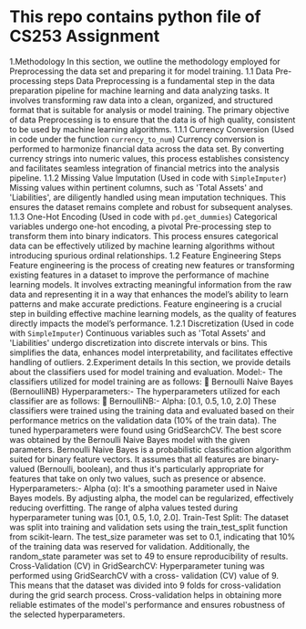 # This repo contains python file of CS253 Assignment
1.Methodology
In this section, we outline the methodology employed for Preprocessing the
data set and preparing it for model training.
1.1 Data Pre-processing steps
Data Preprocessing is a fundamental step in the data preparation pipeline for
machine learning and data analyzing tasks. It involves transforming raw data
into a clean, organized, and structured format that is suitable for analysis or
model training. The primary objective of data Preprocessing is to ensure that
the data is of high quality, consistent to be used by machine learning
algorithms.
1.1.1 Currency Conversion
(Used in code under the function `currency_to_num`)
Currency conversion is performed to harmonize financial data across the data
set. By converting currency strings into numeric values, this process
establishes consistency and facilitates seamless integration of financial metrics
into the analysis pipeline.
1.1.2 Missing Value Imputation
(Used in code with `SimpleImputer`)
Missing values within pertinent columns, such as 'Total Assets' and 'Liabilities',
are diligently handled using mean imputation techniques. This ensures the
dataset remains complete and robust for subsequent analyses.
1.1.3 One-Hot Encoding
(Used in code with `pd.get_dummies`)
Categorical variables undergo one-hot encoding, a pivotal Pre-processing step
to transform them into binary indicators. This process ensures categorical
data can be effectively utilized by machine learning algorithms without
introducing spurious ordinal relationships.
1.2 Feature Engineering Steps
Feature engineering is the process of creating new features or transforming
existing features in a dataset to improve the performance of machine learning
models. It involves extracting meaningful information from the raw data and
representing it in a way that enhances the model’s ability to learn patterns
and make accurate predictions. Feature engineering is a crucial step in
building effective machine learning models, as the quality of features directly
impacts the model’s performance.
1.2.1 Discretization
(Used in code with `SimpleImputer`)
Continuous variables such as 'Total Assets' and 'Liabilities' undergo
discretization into discrete intervals or bins. This simplifies the data, enhances
model interpretability, and facilitates effective handling of outliers.
2.Experiment details
In this section, we provide details about the classifiers used for model training
and evaluation.
Model:-
The classifiers utilized for model training are as follows:
 Bernoulli Naive Bayes (BernoulliNB)
Hyperparameters:-
The hyperparameters utilized for each classifier are as follows:
 BernoulliNB:- Alpha: [0.1, 0.5, 1.0, 2.0]
These classifiers were trained using the training data and evaluated based on
their performance metrics on the validation data (10% of the train data). The
tuned hyperparameters were found using GridSearchCV.
The best score was obtained by the Bernoulli Naive Bayes model with the
given parameters.
Bernoulli Naive Bayes is a probabilistic classification algorithm suited for
binary feature vectors. It assumes that all features are binary-valued
(Bernoulli, boolean), and thus it's particularly appropriate for features that
take on only two values, such as presence or absence.
Hyperparameters:-
Alpha (α): It's a smoothing parameter used in Naive Bayes models. By
adjusting alpha, the model can be regularized, effectively reducing overfitting.
The range of alpha values tested during hyperparameter tuning was [0.1, 0.5,
1.0, 2.0].
Train-Test Split:
The dataset was split into training and validation sets using the train_test_split
function from scikit-learn. The test_size parameter was set to 0.1, indicating
that 10% of the training data was reserved for validation. Additionally, the
random_state parameter was set to 49 to ensure reproducibility of results.
Cross-Validation (CV) in GridSearchCV:
Hyperparameter tuning was performed using GridSearchCV with a cross-
validation (CV) value of 9. This means that the dataset was divided into 9 folds
for cross-validation during the grid search process. Cross-validation helps in
obtaining more reliable estimates of the model's performance and ensures
robustness of the selected hyperparameters.